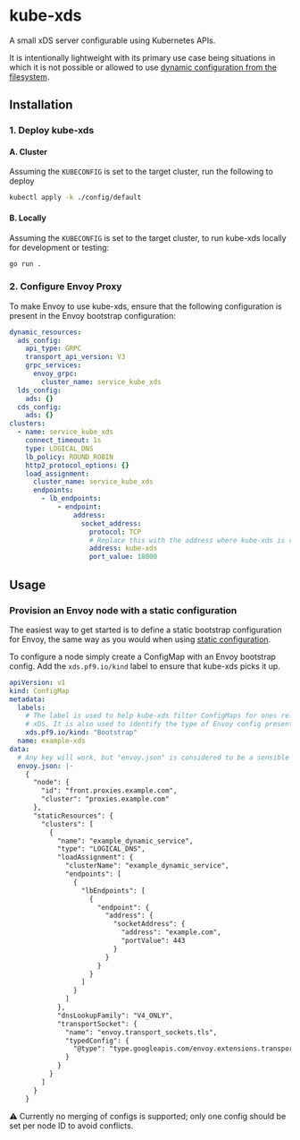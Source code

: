 # kube-xds

A small xDS server configurable using Kubernetes APIs.

It is intentionally lightweight with its primary use case being situations in
which it is not possible or allowed to use 
[dynamic configuration from the filesystem](https://www.envoyproxy.io/docs/envoy/latest/start/quick-start/configuration-dynamic-filesystem). 

## Installation

### 1. Deploy kube-xds 

#### A. Cluster 

Assuming the `KUBECONFIG` is set to the target cluster, run the following to deploy

```bash
kubectl apply -k ./config/default
```

#### B. Locally

Assuming the `KUBECONFIG` is set to the target cluster, to run kube-xds locally 
for development or testing:

```bash
go run .
```

### 2. Configure Envoy Proxy

To make Envoy to use kube-xds, ensure that the following configuration is 
present in the Envoy bootstrap configuration: 

```yaml
dynamic_resources:
  ads_config:
    api_type: GRPC
    transport_api_version: V3
    grpc_services:
      envoy_grpc:
        cluster_name: service_kube_xds
  lds_config: 
    ads: {}
  cds_config:
    ads: {}
clusters:
  - name: service_kube_xds
    connect_timeout: 1s
    type: LOGICAL_DNS
    lb_policy: ROUND_ROBIN
    http2_protocol_options: {}
    load_assignment:
      cluster_name: service_kube_xds
      endpoints:
        - lb_endpoints:
            - endpoint:
                address:
                  socket_address:
                    protocol: TCP
                    # Replace this with the address where kube-xds is running.
                    address: kube-xds
                    port_value: 18000
```

## Usage

### Provision an Envoy node with a static configuration

The easiest way to get started is to define a static bootstrap configuration for 
Envoy, the same way as you would when using 
[static configuration](https://www.envoyproxy.io/docs/envoy/latest/start/quick-start/configuration-static).

To configure a node simply create a ConfigMap with an 
Envoy bootstrap config.
Add the `xds.pf9.io/kind` label to ensure that kube-xds picks it up.

```yaml
apiVersion: v1
kind: ConfigMap
metadata:
  labels:
    # The label is used to help kube-xds filter ConfigMaps for ones related to 
    # xDS. It is also used to identify the type of Envoy config present in.
    xds.pf9.io/kind: "Bootstrap"
  name: example-xds
data:
  # Any key will work, but "envoy.json" is considered to be a sensible default.
  envoy.json: |-
    {
      "node": {
        "id": "front.proxies.example.com",
        "cluster": "proxies.example.com"
      },
      "staticResources": {
        "clusters": [
          {
            "name": "example_dynamic_service",
            "type": "LOGICAL_DNS",
            "loadAssignment": {
              "clusterName": "example_dynamic_service",
              "endpoints": [
                {
                  "lbEndpoints": [
                    {
                      "endpoint": {
                        "address": {
                          "socketAddress": {
                            "address": "example.com",
                            "portValue": 443
                          }
                        }
                      }
                    }
                  ]
                }
              ]
            },
            "dnsLookupFamily": "V4_ONLY",
            "transportSocket": {
              "name": "envoy.transport_sockets.tls",
              "typedConfig": {
                "@type": "type.googleapis.com/envoy.extensions.transport_sockets.tls.v3.UpstreamTlsContext"
              }
            }
          }
        ]
      }
    }
```

:warning: Currently no merging of configs is supported; only one config should 
be set per node ID to avoid conflicts.